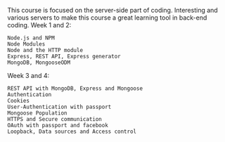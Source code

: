 
This course is focused on the server-side
part of coding. Interesting and various
servers to make this course a great
learning tool in back-end coding.
Week 1 and 2:

    Node.js and NPM
    Node Modules
    Node and the HTTP module
    Express, REST API, Express generator
    MongoDB, MongooseODM

Week 3 and 4:

    REST API with MongoDB, Express and Mongoose
    Authentication
    Cookies
    User-Authentication with passport
    Mongoose Population
    HTTPS and Secure communication
    OAuth with passport and facebook
    Loopback, Data sources and Access control

